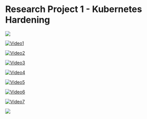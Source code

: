 # Research Project 1 - Kubernetes Hardening
![](https://raw.githubusercontent.com/husseinahmed-dev/Research-Project-1-Kubernetes-Hardening/main/Kubernetes%20Cluster%20Architecture.png?token=GHSAT0AAAAAAB3NCDDOG6IY4BNZAPXRYKQCY5UVAIQ)

[![Video1](https://raw.githubusercontent.com/husseinahmed-dev/Research-Project-1-Kubernetes-Hardening/main/Figures/Video1.jpg)](https://www.youtube.com/watch?v=KV3C-GQzkpc "Video1")

[![Video2](https://github.com/husseinahmed-dev/Research-Project-1-Kubernetes-Hardening/blob/main/Figures/Video2.jpg?raw=true)](https://youtu.be/4ZoZ_ncgivE "Video2")

[![Video3](https://github.com/husseinahmed-dev/Research-Project-1-Kubernetes-Hardening/blob/main/Figures/Video3.jpg?raw=true)](https://youtu.be/BeY313i9OtU "Video3")

[![Video4](https://github.com/husseinahmed-dev/Research-Project-1-Kubernetes-Hardening/blob/main/Figures/Video4.jpg?raw=true)](https://youtu.be/UnShMzgJ3ww "Video4")

[![Video5](https://github.com/husseinahmed-dev/Research-Project-1-Kubernetes-Hardening/blob/main/Figures/Video5.jpg?raw=true)](https://youtu.be/LVMe_qBVkhU "Video5")

[![Video6](https://github.com/husseinahmed-dev/Research-Project-1-Kubernetes-Hardening/blob/main/Figures/Video6.jpg?raw=true)](https://youtu.be/4i97mjmC4b4 "Video6")

[![Video7](https://github.com/husseinahmed-dev/Research-Project-1-Kubernetes-Hardening/blob/main/Figures/Video7.jpg?raw=true)](https://youtu.be/y7qr4uSzz2s "Video7")


![](https://raw.githubusercontent.com/husseinahmed-dev/Research-Project-1-Kubernetes-Hardening/main/Figures/Red-Hat-Openshift-Final.png)
